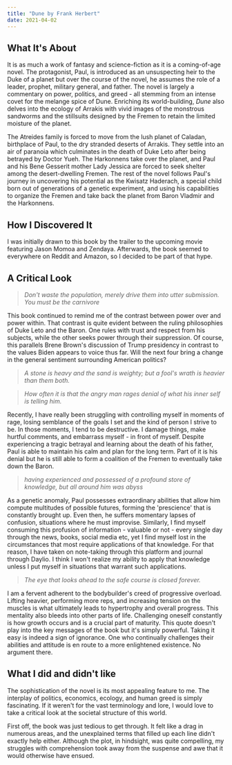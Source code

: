 ```yaml
---
title: "Dune by Frank Herbert"
date: 2021-04-02
---
```


## What It's About

It is as much a work of fantasy and science-fiction as it is a coming-of-age novel. The protagonist, Paul, is introduced as an unsuspecting heir to the Duke of a planet but over the course of the novel, he assumes the role of a leader, prophet, military general, and father. The novel is largely a commentary on power, politics, and greed - all stemming from an intense covet for the melange spice of Dune. Enriching its world-building, _Dune_ also delves into the ecology of Arrakis with vivid images of the monstrous sandworms and the stillsuits designed by the Fremen to retain the limited moisture of the planet.

The Atreides family is forced to move from the lush planet of Caladan, birthplace of Paul, to the dry stranded deserts of Arrakis. They settle into an air of paranoia which culminates in the death of Duke Leto after being betrayed by Doctor Yueh. The Harkonnens take over the planet, and Paul and his Bene Gesserit mother Lady Jessica are forced to seek shelter among the desert-dwelling Fremen. The rest of the novel follows Paul's journey in uncovering his potential as the Kwisatz Haderach, a special child born out of generations of a genetic experiment, and using his capabilities to organize the Fremen and take back the planet from Baron Vladmir and the Harkonnens.

## How I Discovered It

I was initially drawn to this book by the trailer to the upcoming movie featuring Jason Momoa and Zendaya. Afterwards, the book seemed to everywhere on Reddit and Amazon, so I decided to be part of that hype.

## A Critical Look

> _Don't waste the population, merely drive them into utter submission. You must be the carnivore_

This book continued to remind me of the contrast between power over and power within. That contrast is quite evident between the ruling philosophies of Duke Leto and the Baron. One rules with trust and respect from his subjects, while the other seeks power through their suppression. Of course, this parallels Brene Brown's discussion of Trump presidency in contrast to the values Biden appears to voice thus far. Will the next four bring a change in the general sentiment surrounding American politics?

> _A stone is heavy and the sand is weighty; but a fool's wrath is heavier than them both._

> _How often it is that the angry man rages denial of what his inner self is telling him._

Recently, I have really been struggling with controlling myself in moments of rage, losing semblance of the goals I set and the kind of person I strive to be. In those moments, I tend to be destructive. I damage things, make hurtful comments, and embarrass myself - in front of myself. Despite experiencing a tragic betrayal and learning about the death of his father, Paul is able to maintain his calm and plan for the long term. Part of it is his denial but he is still able to form a coalition of the Fremen to eventually take down the Baron.

> _having experienced and possessed of a profound store of knowledge, but all around him was abyss_

As a genetic anomaly, Paul possesses extraordinary abilities that allow him compute multitudes of possible futures, forming the 'prescience' that is constantly brought up. Even then, he suffers momentary lapses of confusion, situations where he must improvise. Similarly, I find myself consuming this profusion of information - valuable or not - every single day through the news, books, social media etc, yet I find myself lost in the circumstances that most require applications of that knowledge. For that reason, I have taken on note-taking through this platform and journal through Daylio. I think I won't realize my ability to apply that knowledge unless I put myself in situations that warrant such applications.

> _The eye that looks ahead to the safe course is closed forever._

I am a fervent adherent to the bodybuilder's creed of progressive overload. Lifting heavier, performing more reps, and increasing tension on the muscles is what ultimately leads to hypertrophy and overall progress. This mentality also bleeds into other parts of life. Challenging oneself constantly is how growth occurs and is a crucial part of maturity. This quote doesn't play into the key messages of the book but it's simply powerful. Taking it easy is indeed a sign of ignorance. One who continually challenges their abilities and attitude is en route to a more enlightened existence. No argument there.

## What I did and didn't like

The sophistication of the novel is its most appealing feature to me. The interplay of politics, economics, ecology, and human greed is simply fascinating. If it weren't for the vast terminology and lore, I would love to take a critical look at the societal structure of this world.

First off, the book was just tedious to get through. It felt like a drag in numerous areas, and the unexplained terms that filled up each line didn't exactly help either. Although the plot, in hindsight, was quite compelling, my struggles with comprehension took away from the suspense and awe that it would otherwise have ensued.
